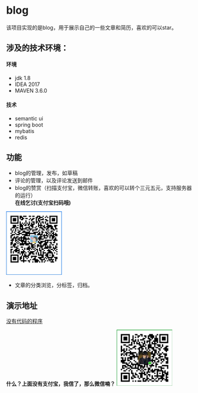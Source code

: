 # blog
该项目实现的是blog，用于展示自己的一些文章和简历，喜欢的可以star。
## 涉及的技术环境：
#### 环境
* jdk 1.8
* IDEA 2017
* MAVEN 3.6.0
#### 技术
* semantic ui
* spring boot
* mybatis
* redis
## 功能
* blog的管理，发布，如草稿
* 评论的管理，以及评论发送到邮件
* blog的赞赏（扫描支付宝，微信转账，喜欢的可以转个三元五元，支持服务器的运行）   
**在线乞讨(支付宝扫码哦)**

<img src="./src/main/resources/static/images/alipay.png" style="width:150px">

* 文章的分类浏览，分标签，归档。
## 演示地址
[没有代码的程序](https://fuyuanplant.cn)

**什么？上面没有支付宝，我信了，那么微信喃？**
<img src="./src/main/resources/static/images/wepay.png" style="width:150px">
